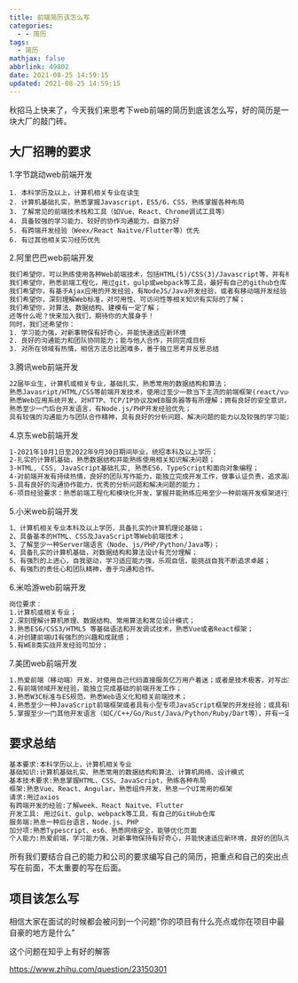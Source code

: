 ```yaml
---
title: 前端简历该怎么写
categories:
  - - 简历
tags:
  - 简历
mathjax: false
abbrlink: 49802
date: 2021-08-25 14:59:15
updated: 2021-08-25 14:59:15
---
```


秋招马上快来了，今天我们来思考下web前端的简历到底该怎么写，好的简历是一块大厂的敲门砖。

<!-- more -->

## 大厂招聘的要求

1.字节跳动web前端开发

```
1. 本科学历及以上，计算机相关专业在读生
2. 计算机基础扎实，熟悉掌握Javascript，ES5/6，CSS，熟练掌握各种布局
3. 了解常见的前端技术栈和工具（如Vue、React、Chrome调试工具等）
4. 具备较强的学习能力、较好的协作沟通能力，自驱力好
5. 有跨端开发经验（Weex/React Naitve/Flutter等）优先
6. 有过其他相关实习经历优先
```

2.阿里巴巴web前端开发

```html
我们希望你，可以熟练使用各种Web前端技术，包括HTML(5)/CSS(3)/Javascript等，并有相关的项目开发经验或成果；
我们希望你，熟悉前端工程化，用过git，gulp或webpack等工具，最好有自己的github仓库；
我们希望你，有基于Ajax应用的开发经验，有NodeJS/Java开发经验，或者有移动端开发经验；
我们希望你，深刻理解Web标准，对可用性、可访问性等相关知识有实际的了解；
我们希望你，对算法、数据结构、建模有一定了解；
还等什么呢？快来加入我们，期待你的大展身手！
同时，我们还希望你：
1. 学习能力强，对新事物保有好奇心，并能快速适应新环境
2. 良好的沟通能力和团队协同能力；能与他人合作，共同完成目标
3. 对所在领域有热情，相信方法总比困难多，善于独立思考并反思总结
```

3.腾讯web前端开发

```html
22届毕业生，计算机或相关专业，基础扎实，熟悉常用的数据结构和算法；
熟悉Javasript/HTML/CSS等前端开发技术，使用过至少一款当下主流的前端框架(react/vue/angular等)；
熟悉Web应用系统开发，对HTTP、TCP/IP协议及WEB服务器等有所理解；拥有良好的安全意识，熟悉常见的网络安全攻防策略；
熟悉至少一门后台开发语言，有Node.js/PHP开发经验优先；
具有较强的沟通能力与团队合作精神，具有良好的分析问题、解决问题的能力以及较强的学习能力
```

4.京东web前端开发

```html
1-2021年10月1日至2022年9月30日期间毕业，统招本科及以上学历；
2-扎实的计算机基础，熟悉数据结构并能熟练使用相关知识解决问题；
3-HTML, CSS, JavaScript基础扎实, 熟悉ES6，TypeScript和面向对象编程；
4-对前端开发有持续热情，良好的团队写作能力，能独立完成开发工作，做事认证负责，追求高质量的代码交付；
5-具有良好的沟通协作能力，优秀的分析问题和解决问题的能力；
6-项目经验要求：熟悉前端工程化和模块化开发，掌握并能熟练应用至少一种前端开发框架进行页面以及组件开发，包括且不限于React, Vue。
```

5.小米web前端开发 

```html
1、计算机相关专业本科及以上学历，具备扎实的计算机理论基础；
2、具备基本的HTML、CSS及JavaScript等Web前端技术；
3、了解至少一种Server端语言（Node、js/PHP/Python/Java等）；
4、具备扎实的计算机基础，对数据结构和算法设计有充分理解；
5、有强烈的上进心，自我驱动，学习适应能力强，乐观自信，能挑战自我不断追求卓越；
6、有强烈的责任心和团队精神，善于沟通和合作。
```

6.米哈游web前端开发

```html
岗位要求：
1.计算机或相关专业；
2.深刻理解计算机原理、数据结构、常用算法和常见设计模式；
3.熟悉ES6/CSS3/HTML5 等基础语法和开发调试技术，熟悉Vue或者React框架；
4.对创建前端UI有强烈的兴趣和成就感；
5.有WEB类实战开发经验可加分；
```

7.美团web前端开发

```html
1.热爱前端（移动端）开发，对使用自己代码直接服务亿万用户着迷；或者是技术极客，对写出完美代码有执着者；
2.有前端领域开发经验，能独立完成基础的前端开发工作；
3.熟悉W3C标准与ES规范，熟悉Web语义化和相关前端技术；
4.熟悉至少一种JavaScript前端框架或者具有小型专项JavaScript框架的开发经验；或具有Node项目开发经验；
5.掌握至少一门其他开发语言（如C/C++/Go/Rust/Java/Python/Ruby/Dart等），并有一定的实践经验。
```

## 要求总结

```html
基本要求:本科学历以上，计算机相关专业
基础知识:计算机基础扎实、熟悉常用的数据结构和算法、计算机网络、设计模式
基本技术要求:熟息掌握HTML、CSS、JavaScript，熟练各种布局
框架:熟息Vue、React、Angular，熟悉组件开发，熟息一个UI常用的框架
请求:用过axios
有跨端开发的经验:了解week、React Naitve、Flutter
开发工具: 用过Git、gulp、webpack等工具，有自己的GitHub仓库
服务端:熟息一种后台语言，Node.js、PHP
加分项:熟悉Typescript、es6、熟悉网络安全，能够优化页面
个人能力:热爱前端，学习能力强，对新事物保持有好奇心，并能快速适应新环境，良好的团队沟通能力和团队协作能力，善于独立思考并反思总结，做事认真负责，最求高质量代码
```

所有我们要结合自己的能力和公司的要求编写自己的简历，把重点和自己的突出点写在前面，不太重要的写在后面。

## 项目该怎么写

相信大家在面试的时候都会被问到一个问题"你的项目有什么亮点或你在项目中最自豪的地方是什么"

这个问题在知乎上有好的解答

https://www.zhihu.com/question/23150301

